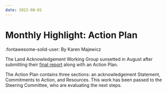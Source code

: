 ```yaml
---
date: 2022-08-01
---
```


# Monthly Highlight: Action Plan

:fontawesome-solid-user: By Karen Majewicz

The Land Acknowledgement Working Group sunsetted in August after submitting their  [final report](https://docs.google.com/document/d/e/2PACX-1vTenGnM0Ps9-VzeeJ0rTfx23mrppsiKKhrdbZwRQd9PzaxDV15oe5PY-SH0-IUQUHepNDf-YVpr8Mty/pub)  along with an Action Plan.

<!-- more -->

The Action Plan contains three sections: an acknowledgement Statement, Commitments to Action, and Resources. This work has been passed to the Steering Committee, who are evaluating the next steps.


